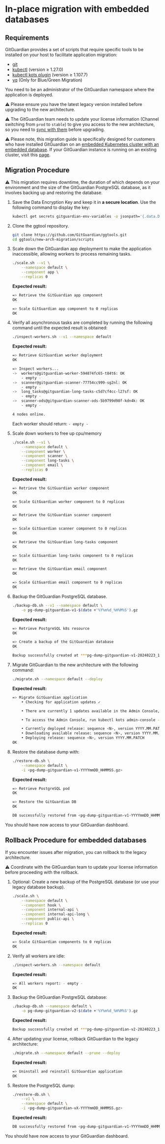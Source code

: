 # In-place migration with embedded databases

## Requirements

GitGuardian provides a set of scripts that require specific tools to be installed on your host to facilitate application migration:

- [git](https://git-scm.com/downloads)
- [kubectl](https://kubernetes.io/docs/tasks/tools/#kubectl) (version ≥ 1.27.0)
- [kubectl kots plugin](https://docs.replicated.com/reference/kots-cli-getting-started#install) (version ≥ 1.107.7)
- [yq](https://mikefarah.gitbook.io/yq/) (Only for Blue/Green Migration)

You need to be an administrator of the GitGuardian namespace where the application is deployed.

⚠️ Please ensure you have the latest legacy version installed before upgrading to the new architecture.

⚠️ The GitGuardian team needs to update your license information (Channel switching from `prod` to `stable`) to give you access to the new architecture, so you need to [sync with them](?subject=Migration+New+Architecture+in+place+migration+external) before upgrading.

⚠️ Please note, this migration guide is specifically designed for customers who have installed GitGuardian on an [embedded Kubernetes cluster with an embedded database](https://docs.gitguardian.com/self-hosting/installation/installation-embedded-cluster-legacy). If your GitGuardian instance is running on an existing cluster, visit this [page](./README.md).

## Migration Procedure

⚠️ This migration requires downtime, the duration of which depends on your environment and the size of the GitGuardian PostgreSQL database, as it involves backing up and restoring the database.

1. Save the Data Encryption Key and keep it in **a secure location**. Use the following command to display the key:

    ```bash
    kubectl get secrets gitguardian-env-variables -o jsonpath='{.data.DJANGO_SECRET_KEY}' | base64 -d
    ```

2. Clone the ggtool repository.

    ```bash
    git clone https://github.com/GitGuardian/ggtools.git
    cd ggtools/new-arch-migration/scripts
    ```

3. Scale down the GitGuardian app deployment to make the application inaccessible, allowing workers to process remaining tasks.

    ```bash
    ./scale.sh --v1 \
        --namespace default \
        --component app \
        --replicas 0
    ```

    **Expected result:**

    ```bash
    => Retrieve the GitGuardian app component
    OK

    => Scale GitGuardian app component to 0 replicas
    OK
    ```

4. Verify all asynchronous tasks are completed by running the following command until the expected result is obtained:

    ```bash
    ./inspect-workers.sh --v1 --namespace default
    ```

    **Expected result:**

    ```bash
    => Retrieve GitGuardian worker deployment
    OK

    => Inspect workers...
    ->  workers@gitguardian-worker-594874fc65-t84t6: OK
        - empty -
    ->  scanner@gitguardian-scanner-77754cc999-sg2nl: OK
        - empty -
    ->  long_tasks@gitguardian-long-tasks-c5d7cf4cc-l27sf: OK
        - empty -
    ->  scanner-ods@gitguardian-scanner-ods-5b9799d98f-kdn4k: OK
        - empty -

    4 nodes online.
    ```

    Each worker should return: `- empty -`

5. Scale down workers to free up cpu/memory

    ```bash
    ./scale.sh --v1 \
        --namespace default \
        --component worker \
        --component scanner \
        --component long-tasks \
        --component email \
        --replicas 0
    ```

    **Expected result:**

    ```bash
    => Retrieve the GitGuardian worker component
    OK

    => Scale GitGuardian worker component to 0 replicas
    OK

    => Retrieve the GitGuardian scanner component
    OK

    => Scale GitGuardian scanner component to 0 replicas
    OK  

    => Retrieve the GitGuardian long-tasks component
    OK

    => Scale GitGuardian long-tasks component to 0 replicas
    OK  

    => Retrieve the GitGuardian email component
    OK

    => Scale GitGuardian email component to 0 replicas
    OK            
    ```

6. Backup the GitGuardian PostgreSQL database.

    ```bash
    ./backup-db.sh --v1 --namespace default \
        -o pg-dump-gitguardian-v1-$(date +'%Y%m%d_%H%M%S').gz
    ```

    **Expected result:**

    ```bash
    => Retrieve PostgreSQL k8s resource
    OK

    => Create a backup of the GitGuardian database
    OK

    Backup successfully created at ***pg-dump-gitguardian-v1-20240223_162744.gz***
    ```

7. Migrate GitGuardian to the new architecture with the following command:

    ```bash
    ./migrate.sh --namespace default --deploy
    ```

    **Expected result:**

    ```bash
    => Migrate GitGuardian application
        • Checking for application updates ✓  

        • There are currently 1 updates available in the Admin Console, ensuring latest is deployed

        • To access the Admin Console, run kubectl kots admin-console --namespace default

        • Currently deployed release: sequence <N>, version YYYY.MM.PATCH
        • Downloading available release: sequence <N>, version YYYY.MM.PATCH
        • Deploying release: sequence <N>, version YYYY.MM.PATCH
    OK
    ```

8. Restore the database dump with:

    ```bash
    ./restore-db.sh \
        --namespace default \
        -i <pg-dump-gitguardian-v1-YYYYmmDD_HHMMSS.gz>
    ```

    **Expected result:**

    ```bash
    => Retrieve PostgreSQL pod
    OK

    => Restore the GitGuardian DB
    OK

    DB successfully restored from <pg-dump-gitguardian-v1-YYYYmmDD_HHMMSS.gz>
    ```

You should have now access to your GitGuardian dashboard.

## Rollback Procedure for embedded databases

If you encounter issues after migration, you can rollback to the legacy architecture.

⚠️ Coordinate with the GitGuardian team to update your license information before proceeding with the rollback.

1. Optional: Create a new backup of the PostgreSQL database (or use your legacy database backup).

    ```bash
    ./scale.sh \
        --namespace default \
        --component hook \
        --component internal-api \
        --component internal-api-long \
        --component public-api \
        --replicas 0
    ```

    **Expected result:**

    ```bash
    => Scale GitGuardian components to 0 replicas
    OK
    ```

2. Verify all workers are idle:

    ```bash
    ./inspect-workers.sh --namespace default
    ```

    **Expected result:**

    ```bash
    => All workers report: - empty -
    OK
    ```

3. Backup the GitGuardian PostgreSQL database:

    ```bash
    ./backup-db.sh --namespace default \
        -o pg-dump-gitguardian-v2-$(date +'%Y%m%d_%H%M%S').gz
    ```

    **Expected result:**

    ```bash
    Backup successfully created at ***pg-dump-gitguardian-v2-20240223_172744.gz***
    ```

4. After updating your license, rollback GitGuardian to the legacy architecture:

    ```bash
    ./migrate.sh --namespace default --prune --deploy
    ```

    **Expected result:**

    ```bash
    => Uninstall and reinstall GitGuardian application
    OK
    ```

5. Restore the PostgreSQL dump:

    ```bash
    ./restore-db.sh \
        --v1 \
        --namespace default \
        -i <pg-dump-gitguardian-vX-YYYYmmDD_HHMMSS.gz>
    ```

    **Expected result:**

    ```bash
    DB successfully restored from <pg-dump-gitguardian-v1-YYYYmmDD_HHMMSS.gz>
    ```

You should have now access to your GitGuardian dashboard.
